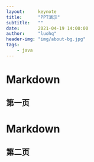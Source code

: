 ```yaml
---
layout:     keynote
title:      "PPT演示"
subtitle:   ""
date:       2021-04-19 14:00:00
author:     "luohq"
header-img: "img/about-bg.jpg"
tags:
    - java
---
```

<!-- slide -->
# Markdown
## 第一页
<!-- slide -->
# Markdown
## 第二页